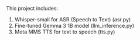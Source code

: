 This project includes:
1.	Whisper-small for ASR (Speech to Text) (asr.py)
2.	Fine-tuned Gemma 3 1B model (llm_inference.py)
3.	Meta MMS TTS for text to speech (tts.py)
